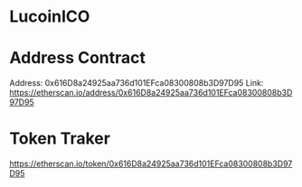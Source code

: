 # LucoinICO

# Address Contract
Address: 0x616D8a24925aa736d101EFca08300808b3D97D95
Link: https://etherscan.io/address/0x616D8a24925aa736d101EFca08300808b3D97D95

# Token Traker
https://etherscan.io/token/0x616D8a24925aa736d101EFca08300808b3D97D95